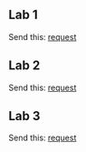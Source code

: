 ## Lab 1
   Send this: [request](./lab1/test.http)

## Lab 2
   Send this: [request](./lab2/test.http)

## Lab 3
   Send this: [request](./lab3/test.http)